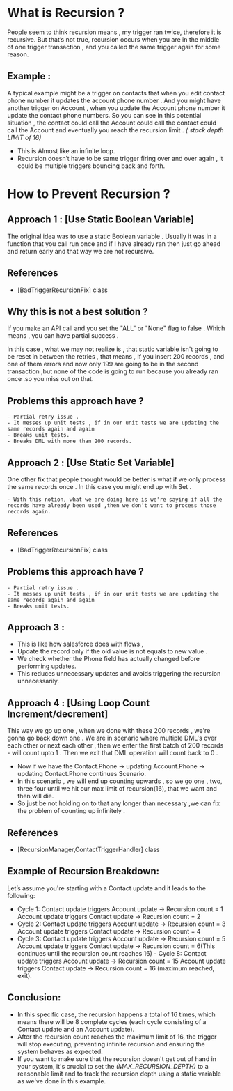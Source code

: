 # What is Recursion ?
People seem to think recursion means , my trigger ran twice, therefore it is recursive.
But that’s not true, recursion occurs when you are in the middle of one trigger transaction , and you called the same trigger again for some reason.
## Example :
A typical example might be a trigger on contacts that when you edit contact phone number it updates the account phone number . And you might have  another trigger on Account , when you update  the Account phone number it update the contact phone numbers.
So you can see in this potential situation , the contact could call the  Account could call the contact could call the Account and eventually you reach the recursion limit . _( stack depth LIMIT of 16)_
- This is Almost like an infinite loop.
- Recursion doesn’t have to be same trigger firing over and over again , it could be multiple triggers bouncing back and forth.

# How to Prevent Recursion ?

## Approach 1 :  [Use Static Boolean Variable]
The original idea was to use a static Boolean variable .
Usually it was in a function that you call run once  and if I have already ran then just go ahead and return early and that way we are not recursive.

## References
- [BadTriggerRecursionFix] class

## Why  this is not a best solution ?
If you make an API call and you set the "ALL" or "None" flag  to false .
Which means , you can have partial success .

In this case , what we may not realize is , that static variable isn't going to be reset in between the retries , that means ,
If you insert 200 records , and one of them errors and now only 199 are going to be in the second transaction ,but none of the code is going to run because you already ran once .so you miss out on that.

## Problems this approach have ?
    - Partial retry issue .
    - It messes up unit tests , if in our unit tests we are updating the same records again and again 
    - Breaks unit tests.
    - Breaks DML with more than 200 records.


## Approach 2 : [Use Static Set<Id> Variable] 
One other fix that people thought would be better is what if we only process the same records once .
In this case you might end up with Set<Id> .

    - With this notion, what we are doing here is we're saying if all the records have already been used ,then we don’t want to process those records again.

## References
- [BadTriggerRecursionFix] class

## Problems this approach have ?
    - Partial retry issue .
    - It messes up unit tests , if in our unit tests we are updating the same records again and again 
    - Breaks unit tests.

## Approach 3 : 
- This is like how salesforce does with flows , 
- Update  the record only if the old value is not equals to new value  .
- We check whether the Phone field has actually changed before performing updates. 
- This reduces unnecessary updates and avoids triggering the recursion unnecessarily.

## Approach 4 : [Using Loop Count Increment/decrement]
This way we go up one , when we done with these 200 records , we're gonna go back down one . 
We are in scenario where multiple DML's over each other  or next each other , then we enter the first batch of 200 records  - will count upto 1 .
Then we exit that DML operation will count back to 0 .

- Now if we have the Contact.Phone → updating Account.Phone → updating Contact.Phone continues Scenario.
- In this scenario , we will end up counting upwards , so we go one , two, three four until we hit our max limit of recursion(16), that we want and then will die. 
- So just be not holding on to that any longer than necessary ,we can fix the problem of counting up infinitely .

## References
- [RecursionManager,ContactTriggerHandler] class

 
## Example of Recursion Breakdown:
Let’s assume you're starting with a Contact update and it leads to the following:
   - Cycle 1:
        Contact update triggers Account update → Recursion count = 1
        Account update triggers Contact update → Recursion count = 2
   - Cycle 2:
        Contact update triggers Account update → Recursion count = 3
        Account update triggers Contact update → Recursion count = 4
   - Cycle 3:
        Contact update triggers Account update → Recursion count = 5
        Account update triggers Contact update → Recursion count = 6(This continues until the recursion count reaches 16)
    - Cycle 8:
        Contact update triggers Account update → Recursion count = 15
        Account update triggers Contact update → Recursion count = 16 (maximum reached, exit).

## Conclusion:
- In this specific case, the recursion happens a total of 16 times, which means there will be 8 complete cycles  (each cycle consisting of a Contact update and an Account update). 
- After the recursion count reaches the maximum limit of 16, the trigger will stop executing, preventing infinite recursion and ensuring the system behaves as expected.
- If you want to make sure that the recursion doesn't get out of hand in your system, it's crucial to set the _(MAX_RECURSION_DEPTH)_ to a reasonable limit and to track the recursion depth using a static variable as we've done in this example.


